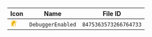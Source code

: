 | Icon | Name | File ID |
| ---  | ---  | ---     |
| ![](DebuggerEnabled.png) | `DebuggerEnabled` | `8475363573266764733` |
